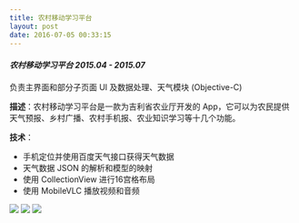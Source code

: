 ```yaml
---
title: 农村移动学习平台
layout: post
date: 2016-07-05 00:33:15
---
```


#### *农村移动学习平台 2015.04 - 2015.07*

负责主界面和部分子页面 UI 及数据处理、天气模块 (Objective-C)

**描述**：农村移动学习平台是一款为吉利省农业厅开发的 App，它可以为农民提供天气预报、乡村广播、农村手机报、农业知识学习等十几个功能。

**技术**：

- 手机定位并使用百度天气接口获得天气数据
- 天气数据 JSON 的解析和模型的映射
- 使用 CollectionView 进行16宫格布局
- 使用 MobileVLC 播放视频和音频

<div class="content-poster">
<img src="http://7xlykq.com1.z0.glb.clouddn.com/image/2016-07-05_zhuye.png-mark.black">
<img src="http://7xlykq.com1.z0.glb.clouddn.com/image/2016-07-05_%E5%9B%AD%E8%89%BA%E7%89%B9%E8%89%B2%E4%BA%8C%E7%BA%A7%E9%A1%B5%E9%9D%A21-4.png-mark.black">
<img src="http://7xlykq.com1.z0.glb.clouddn.com/image/2016-07-05_%E5%9B%AD%E8%89%BA%E7%89%B9%E8%89%B2%E4%B8%89%E7%BA%A7%E9%A1%B5%E9%9D%A21-1-1.png-mark.black">
</div>